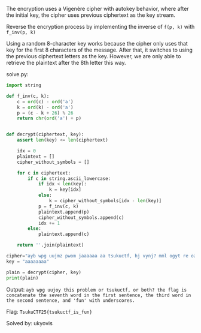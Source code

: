 The encryption uses a Vigenère cipher with autokey behavior, where after the initial key, the cipher uses previous ciphertext as the key stream.

Reverse the encryption process by implementing the inverse of `f(p, k)` with  `f_inv(p, k)`

Using a random 8-character key works because the cipher only uses that key for the first 8 characters of the message. After that, it switches to using the previous ciphertext letters as the key. However, we are only able to retrieve the plaintext after the 8th letter this way.

solve.py:

```python
import string

def f_inv(c, k):
    c = ord(c) - ord('a')
    k = ord(k) - ord('a')
    p = (c - k + 26) % 26
    return chr(ord('a') + p)


def decrypt(ciphertext, key):
    assert len(key) <= len(ciphertext)

    idx = 0
    plaintext = []
    cipher_without_symbols = []

    for c in ciphertext:
        if c in string.ascii_lowercase:
            if idx < len(key):
                k = key[idx]
            else:
                k = cipher_without_symbols[idx - len(key)]
            p = f_inv(c, k)
            plaintext.append(p)
            cipher_without_symbols.append(c)
            idx += 1
        else:
            plaintext.append(c)

    return ''.join(plaintext)

cipher="ayb wpg uujmz pwom jaaaaaa aa tsukuctf, hj vynj? mml ogyt re ozbiymvrosf bfq nvjwsum mbmm ef ntq gudwy fxdzyqyc, yeh sfypf usyv nl imy kcxbyl ecxvboap, epa 'avb' wxxw unyfnpzklrq."
key = "aaaaaaaa"

plain = decrypt(cipher, key)
print(plain)
```

Output:
```ayb wpg uujoy this problem or tsukuctf, or both? the flag is concatenate the seventh word in the first sentence, the third word in the second sentence, and 'fun' with underscores.```

Flag: `TsukuCTF25{tsukuctf_is_fun}`

Solved by: ukyovis